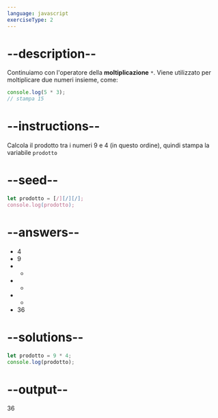 ```yaml
---
language: javascript
exerciseType: 2
---
```


# --description--

Continuiamo con l'operatore della **moltiplicazione** `*`.
Viene utilizzato per moltiplicare due numeri insieme, come:
```javascript
console.log(5 * 3);
// stampa 15
```

# --instructions--

Calcola il prodotto tra i numeri 9 e 4 (in questo ordine), quindi stampa la variabile `prodotto`

# --seed--

```javascript
let prodotto = [/][/][/];
console.log(prodotto);
```

# --answers--

- 4
- 9
-  + 
-  - 
-  * 
- 36

# --solutions--

```javascript
let prodotto = 9 * 4;
console.log(prodotto);
```

# --output--

36
